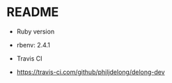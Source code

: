 # README

* Ruby version
- rbenv: 2.4.1

* Travis CI
- https://travis-ci.com/github/philjdelong/delong-dev
